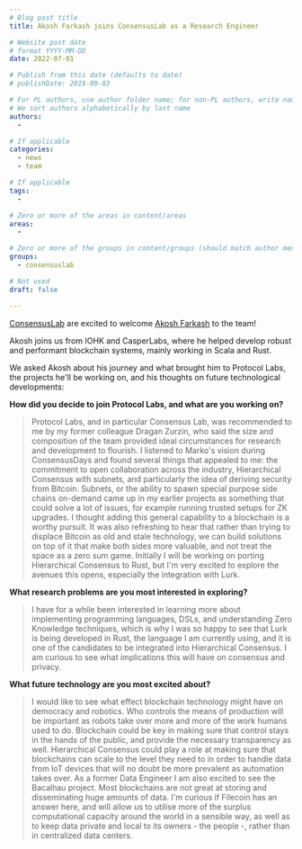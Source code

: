 ```yaml
---
# Blog post title
title: Akosh Farkash joins ConsensusLab as a Research Engineer

# Website post date
# format YYYY-MM-DD
date: 2022-07-01

# Publish from this date (defaults to date)
# publishDate: 2019-09-03

# For PL authors, use author folder name; for non-PL authors, write name as in paper within ""
# We sort authors alphabetically by last name
authors:
  - 

# If applicable
categories:
  - news
  - team

# If applicable
tags:
  -

# Zero or more of the areas in content/areas
areas:
  -

# Zero or more of the groups in content/groups (should match author membership)
groups:
  - consensuslab

# Not used
draft: false

---
```


[ConsensusLab](/groups/consensuslab/) are excited to welcome [Akosh Farkash](/authors/akosh-farkash) to the team!

Akosh joins us from IOHK and CasperLabs, where he helped develop robust and performant blockchain systems, mainly working in Scala and Rust.

We asked Akosh about his journey and what brought him to Protocol Labs, the projects he'll be working on, and his thoughts on future technological developments:

**How did you decide to join Protocol Labs, and what are you working on?**

> Protocol Labs, and in particular Consensus Lab, was recommended to me by my former colleague Dragan Zurzin, who said the size and composition of the team provided ideal circumstances for research and development to flourish.  I listened to Marko's vision during ConsensusDays and found several things that appealed to me: the commitment to open collaboration across the industry, Hierarchical Consensus with subnets, and particularly the idea of deriving security from Bitcoin. Subnets, or the ability to spawn special purpose side chains on-demand came up in my earlier projects as something that could solve a lot of issues, for example running trusted setups for ZK upgrades. I thought adding this general capability to a blockchain is a worthy pursuit. It was also refreshing to hear that rather than trying to displace Bitcoin as old and stale technology, we can build solutions on top of it that make both sides more valuable, and not treat the space as a zero sum game. Initially I will be working on porting Hierarchical Consensus to Rust, but I'm very excited to explore the avenues this opens, especially the integration with Lurk.

**What research problems are you most interested in exploring?**

> I have for a while been interested in learning more about implementing programming languages, DSLs, and understanding Zero Knowledge techniques, which is why I was so happy to see that Lurk is being developed in Rust, the language I am currently using, and it is one of the candidates to be integrated into Hierarchical Consensus. I am curious to see what implications this will have on consensus and privacy.

**What future technology are you most excited about?**

> I would like to see what effect blockchain technology might have on democracy and robotics. Who controls the means of production will be important as robots take over more and more of the work humans used to do. Blockchain could be key in making sure that control stays in the hands of the public, and provide the necessary transparency as well. Hierarchical Consensus could play a role at making sure that blockchains can scale to the level they need to in order to handle data from IoT devices that will no doubt be more prevalent as automation takes over. As a former Data Engineer I am also excited to see the Bacalhau project. Most blockchains are not great at storing and disseminating huge amounts of data. I'm curious if Filecoin has an answer here, and will allow us to utilise more of the surplus computational capacity around the world in a sensible way, as well as to keep data private and local to its owners - the people -, rather than in centralized data centers.
